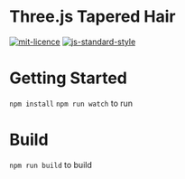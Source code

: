 # Three.js Tapered Hair

[![mit-licence](http://img.shields.io/:license-mit-blue.svg)](http://opensource.org/licenses/MIT) [![js-standard-style](https://img.shields.io/badge/code%20style-standard-brightgreen.svg?style=flat)](https://github.com/feross/standard)

# Getting Started

`npm install`
`npm run watch` to run

# Build

`npm run build` to build
